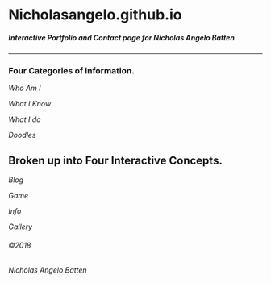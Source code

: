 # Nicholasangelo.github.io
##### Interactive Portfolio and Contact page for Nicholas Angelo Batten
_________________________________________________
  
### Four Categories of information.
*Who Am I*

*What I Know*

*What I do*

*Doodles*

## Broken up into Four Interactive Concepts.
*Blog*

*Game*

*Info*

*Gallery*

###### ©2018
###### Nicholas Angelo Batten
